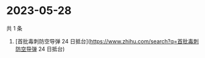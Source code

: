 # 2023-05-28

共 1 条

<!-- BEGIN -->
<!-- 最后更新时间 Sun May 28 2023 02:03:48 GMT+0800 (China Standard Time) -->

1. [首批毒刺防空导弹 24 日抵台](https://www.zhihu.com/search?q=首批毒刺防空导弹
   24 日抵台)

<!-- END -->
